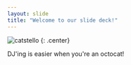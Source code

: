 ```yaml
---
layout: slide
title: "Welcome to our slide deck!"
---
```


![catstello](https://octodex.github.com/images/catstello.png)
{: .center}

DJ'ing is easier when you're an octocat!
